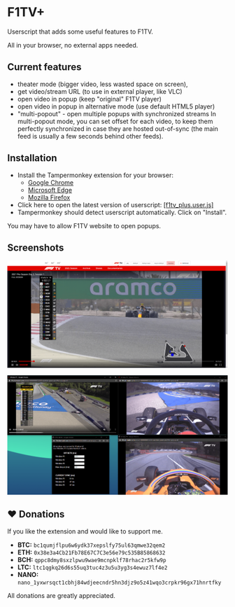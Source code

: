 # F1TV+
Userscript that adds some useful features to F1TV.

All in your browser, no external apps needed.

## Current features
- theater mode (bigger video, less wasted space on screen),
- get video/stream URL (to use in external player, like VLC)
- open video in popup (keep "original" F1TV player)
- open video in popup in alternative mode (use default HTML5 player)
- "multi-popout" - open multiple popups with synchronized streams
In multi-popout mode, you can set offset for each video, to keep them perfectly synchronized in case they are hosted out-of-sync (the main feed is usually a few seconds behind other feeds).

## Installation
* Install the Tampermonkey extension for your browser:
  * [Google Chrome](https://chrome.google.com/webstore/detail/tampermonkey/dhdgffkkebhmkfjojejmpbldmpobfkfo)
  * [Microsoft Edge](https://microsoftedge.microsoft.com/addons/detail/tampermonkey/iikmkjmpaadaobahmlepeloendndfphd)
  * [Mozilla Firefox](https://addons.mozilla.org/en-US/firefox/addon/tampermonkey/)
* Click here to open the latest version of userscript: [[f1tv_plus.user.js]](https://github.com/najdek/f1tv_plus/raw/main/f1tv_plus.user.js)
* Tampermonkey should detect userscript automatically. Click on "Install".

You may have to allow F1TV website to open popups.


## Screenshots
![Screenshot 1](other/screenshot_1.png)

![Screenshot 2](other/screenshot_2.png)

## ❤ Donations
If you like the extension and would like to support me.

- **BTC:** `bc1qumjflpu6w6ydk37xepslfy75ul63qmwe32qem2`
- **ETH:** `0x38e3a4Cb21Fb78E67C7C3e56e79c535B85868632`
- **BCH:** `qppc8dmy8sxzlpwu9wae9mcnpklf78rhac2r5kfw9p`
- **LTC:** `ltc1qgkq26d6s55uq3tuc4z3u5u3yg3s4ewuz7lf4e2`
- **NANO:** `nano_1yxwrsqct1cbhj84wdjeecndr5hn3djz9o5z41wqo3crpkr96gx71hnrtfky`

All donations are greatly appreciated.

